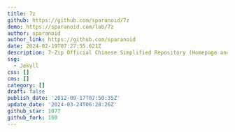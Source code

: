 ```yaml
---
title: 7z
github: https://github.com/sparanoid/7z
demo: https://sparanoid.com/lab/7z
author: sparanoid
author_link: https://github.com/sparanoid
date: 2024-02-19T07:27:55.621Z
description: 7-Zip Official Chinese Simplified Repository (Homepage and 7z Extra package)
ssg:
  - Jekyll
css: []
cms: []
category: []
draft: false
publish_date: '2012-09-17T07:50:35Z'
update_date: '2024-03-24T06:28:26Z'
github_star: 1077
github_fork: 160
---
```

